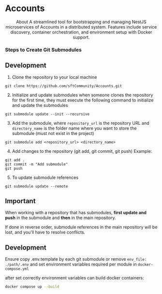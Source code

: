 # Accounts

<p align="center">
  About A streamlined tool for bootstrapping and managing NestJS microservices of Accounts in a distributed system. Features include service discovery, container orchestration, and environment setup with Docker support.
</p>

### Steps to Create Git Submodules

## Development

1. Clone the repository to your local machine

```
git clone https://github.com/sftCommunity/Accounts.git
```

2. Initialize and update submodules when someone clones the repository for the first time, they must execute the following command to initialize and update the submodules

```
git submodule update --init --recursive
```

3. Add the submodule, where `repository_url` is the repository URL and `directory_name` is the folder name where you want to store the submodule (must not exist in the project)

```
git submodule add <repository_url> <directory_name>
```

4. Add changes to the repository (git add, git commit, git push)
   Example:

```
git add .
git commit -m "Add submodule"
git push
```

5. To update submodule references

```
git submodule update --remote
```

## Important

When working with a repository that has submodules, **first update and push** in the submodule and **then** in the main repository.

If done in reverse order, submodule references in the main repository will be lost, and you'll have to resolve conflicts.

## Development

Ensure copy .env.template by each git submodule or remove `env_file: ./path/.env` and set environment variables required per module in `docker-compose.yml`

after set correctly environment variables can build docker containers:

```bash
docker compose up --build
```

